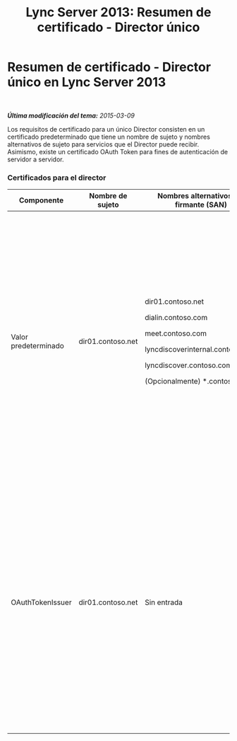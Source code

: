 ﻿---
title: 'Lync Server 2013: Resumen de certificado - Director único'
TOCTitle: Resumen de certificado - Director único
ms:assetid: 1b769a76-cbf3-46e9-a955-f6cde5faff93
ms:mtpsurl: https://technet.microsoft.com/es-es/library/JJ204720(v=OCS.15)
ms:contentKeyID: 48274590
ms.date: 01/07/2017
mtps_version: v=OCS.15
ms.translationtype: HT
---

# Resumen de certificado - Director único en Lync Server 2013

 

_**Última modificación del tema:** 2015-03-09_

Los requisitos de certificado para un único Director consisten en un certificado predeterminado que tiene un nombre de sujeto y nombres alternativos de sujeto para servicios que el Director puede recibir. Asimismo, existe un certificado OAuth Token para fines de autenticación de servidor a servidor.

### Certificados para el director

<table>
<colgroup>
<col style="width: 25%" />
<col style="width: 25%" />
<col style="width: 25%" />
<col style="width: 25%" />
</colgroup>
<thead>
<tr class="header">
<th>Componente</th>
<th>Nombre de sujeto</th>
<th>Nombres alternativos del firmante (SAN)</th>
<th>Comentarios</th>
</tr>
</thead>
<tbody>
<tr class="odd">
<td><p>Valor predeterminado</p></td>
<td><p>dir01.contoso.net</p></td>
<td><p>dir01.contoso.net</p>
<p>dialin.contoso.com</p>
<p>meet.contoso.com</p>
<p>lyncdiscoverinternal.contoso.com</p>
<p>lyncdiscover.contoso.com</p>
<p>(Opcionalmente) *.contoso.com</p></td>
<td><p>Los certificados de Director pueden solicitarse de una entidad de certificación (CA) administrada internamente o de una entidad de certificación pública.</p>
<p>El Director responde a las solicitudes del servidor proxy inverso en el perímetro o desde el Servidor perimetral. Los clientes internos no utilizarán el Director.</p>
<p>O una entrada de comodín para las direcciones URL sencillas</p></td>
</tr>
<tr class="even">
<td><p>OAuthTokenIssuer</p></td>
<td><p>dir01.contoso.net</p></td>
<td><p>Sin entrada</p></td>
<td><div class="alert">

> [!IMPORTANT]  
> Tenga en cuenta que la longitud de clave mínima es de 1.024, pero puede recibir una advertencia que la longitud de clave mínima recomendada es de 2.048 bits.


</div>
<p>El certificado OAuthTokenIssuer es un certificado de propósito único para la autenticación de servidores en un entorno de gran escala y puede solicitarse desde una CA interna o desde una CA pública. El certificado es obligatorio.</p>
<p></p></td>
</tr>
</tbody>
</table>

